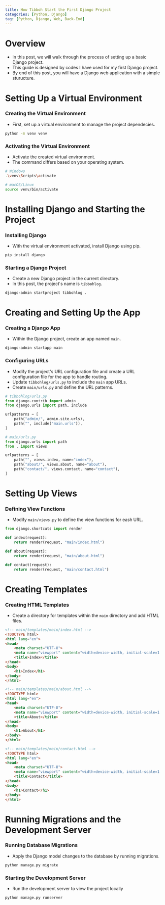 ```yaml
---
title: How Tibboh Start the First Django Project
categories: [Python, Django]
tag: [Python, Django, Web, Back-End]
---
```


# Overview
- In this post, we will walk through the process of setting up a basic Django project.
- This guide is designed by codes I have used for my first Django project.
- By end of this post, you will have a Django web application with a simple sturucture.

# Setting Up a Virtual Environment
### Creating the Virtual Environment
- First, set up a virtual environment to manage the project dependecies.

```sh
python -m venv venv
```

### Activating the Virtual Environment
- Activate the created virtual environment.
- The command differs based on your operating system.

```sh
# Windows
.\venv\Scripts\activate
```

```sh
# macOS/Linux
source venv/bin/activate
```

# Installing Django and Starting the Project

### Installing Django
- With the virtual environment activated, install Django using pip.

```sh
pip install django
```

### Starting a Django Project
- Create a new Django project in the current directory.
- In this post, the project's name is `tibbohlog`.

```sh
django-admin startproject tibbohlog .
```

# Creating and Setting Up the App

### Creating a Django App
- Within the Django project, create an app named `main`.

```sh
django-admin startapp main
```

### Configuring URLs
- Modify the project's URL configuration file and create a URL configuration file for the app to handle routing.
- Update `tibbohlog/urls.py` to include the `main` app URLs.
- Create `main/urls.py` and define the URL patterns.

```python
# tibbohlog/urls.py
from django.contrib import admin
from django.urls import path, include

urlpatterns = [
    path("admin/", admin.site.urls),
    path("", include("main.urls")),
]
```

```python
# main/urls.py
from django.urls import path
from . import views

urlpatterns = [
    path("", views.index, name="index"),
    path("about/", views.about, name="about"),
    path("contact/", views.contact, name="contact"),
]
```

# Setting Up Views

### Defining View Functions
- Modify `main/views.py` to define the view functions for eash URL.

```python
from django.shortcuts import render

def index(request):
    return render(request, "main/index.html")

def about(request):
    return render(request, "main/about.html")

def contact(request):
    return render(request, "main/contact.html")
```

# Creating Templates

### Creating HTML Templates
- Create a directory for templates within the `main` directory and add HTML files.

```html
<!-- main/templates/main/index.html -->
<!DOCTYPE html>
<html lang="en">
<head>
    <meta charset="UTF-8">
    <meta name="viewport" content="width=device-width, initial-scale=1.0">
    <title>Index</title>
</head>
<body>
    <h1>Index</h1>
</body>
</html>
```

```html
<!-- main/templates/main/about.html -->
<!DOCTYPE html>
<html lang="en">
<head>
    <meta charset="UTF-8">
    <meta name="viewport" content="width=device-width, initial-scale=1.0">
    <title>About</title>
</head>
<body>
    <h1>About</h1>
</body>
</html>
```

```html
<!-- main/templates/main/contact.html -->
<!DOCTYPE html>
<html lang="en">
<head>
    <meta charset="UTF-8">
    <meta name="viewport" content="width=device-width, initial-scale=1.0">
    <title>Contact</title>
</head>
<body>
    <h1>Contact</h1>
</body>
</html>
```

# Running Migrations and the Development Server

### Running Database Migrations
- Apply the Django model changes to the database by running migrations.

```sh
python manage.py migrate
```

### Starting the Development Server
- Run the development server to view the project locally

```sh
python manage.py runserver
```